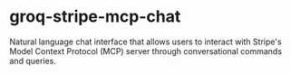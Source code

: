 # groq-stripe-mcp-chat
Natural language chat interface that allows users to interact with Stripe's Model Context Protocol (MCP) server through conversational commands and queries.

